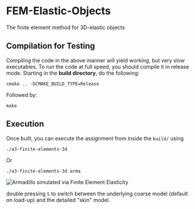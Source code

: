# FEM-Elastic-Objects
The finite element method for 3D-elastic objects 

## Compilation for Testing

Compiling the code in the above manner will yield working, but very slow executables. To run the code at full speed, you should compile it in release mode. Starting in the **build directory**, do the following:

    cmake .. -DCMAKE_BUILD_TYPE=Release
    
Followed by:

    make 


## Execution

Once built, you can execute the assignment from inside the `build/` using 

    ./a3-finite-elements-3d
 
Or 

    ./a3-finite-elements-3d arma

![Armadillo simulated via Finite Element Elasticity](img/armadillo.gif)

double pressing `S` to switch between the underlying coarse model (default on load-up) and the detailed "skin" model.
